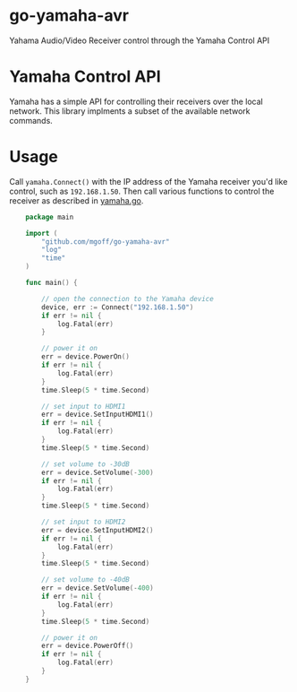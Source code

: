 # go-yamaha-avr
Yahama Audio/Video Receiver control through the Yamaha Control API

Yamaha Control API
==================
Yamaha has a simple API for controlling their receivers over the local network. This library implments a subset of the available network commands.

Usage
=====

Call `yamaha.Connect()` with the IP address of the Yamaha receiver you'd like control, such as `192.168.1.50`.  Then call various functions to control the receiver as described in [yamaha.go](yamaha.go).

````go
	package main

	import (
		"github.com/mgoff/go-yamaha-avr"
		"log"
		"time"
	)

	func main() {

		// open the connection to the Yamaha device
		device, err := Connect("192.168.1.50")
		if err != nil {
			log.Fatal(err)
		}

		// power it on
		err = device.PowerOn()
		if err != nil {
			log.Fatal(err)
		}
		time.Sleep(5 * time.Second)

		// set input to HDMI1
		err = device.SetInputHDMI1()
		if err != nil {
			log.Fatal(err)
		}
		time.Sleep(5 * time.Second)

		// set volume to -30dB
		err = device.SetVolume(-300)
		if err != nil {
			log.Fatal(err)
		}
		time.Sleep(5 * time.Second)

		// set input to HDMI2
		err = device.SetInputHDMI2()
		if err != nil {
			log.Fatal(err)
		}
		time.Sleep(5 * time.Second)

		// set volume to -40dB
		err = device.SetVolume(-400)
		if err != nil {
			log.Fatal(err)
		}
		time.Sleep(5 * time.Second)

		// power it on
		err = device.PowerOff()
		if err != nil {
			log.Fatal(err)
		}
	}
````